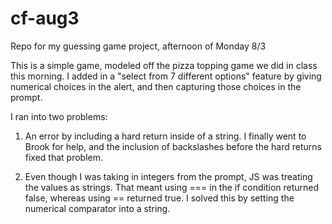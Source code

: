cf-aug3
=======

Repo for my guessing game project, afternoon of Monday 8/3

This is a simple game, modeled off the pizza topping game we did in class this morning. I added in a "select from 7 different options" feature by giving numerical choices in the alert, and then capturing those choices in the prompt.

I ran into two problems:

1. An error by including a hard return inside of a string. I finally went to Brook for help, and the inclusion of backslashes before the hard returns fixed that problem.

2. Even though I was taking in integers from the prompt, JS was treating the values as strings. That meant using === in the if condition returned false, whereas using == returned true. I solved this by setting the numerical comparator into a string.